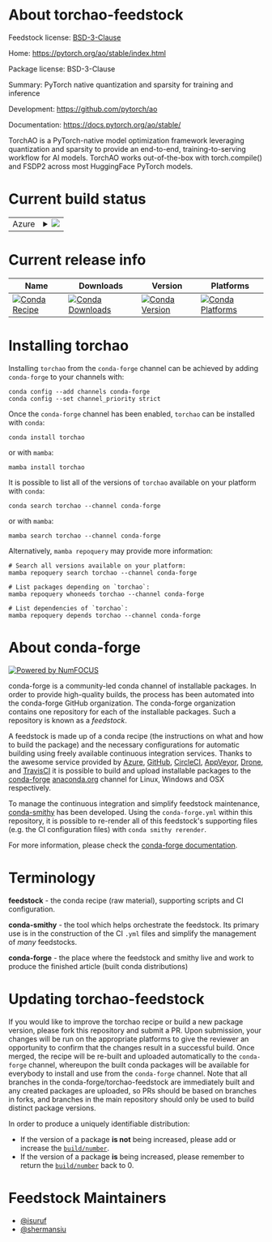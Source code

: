 About torchao-feedstock
=======================

Feedstock license: [BSD-3-Clause](https://github.com/conda-forge/torchao-feedstock/blob/main/LICENSE.txt)

Home: https://pytorch.org/ao/stable/index.html

Package license: BSD-3-Clause

Summary: PyTorch native quantization and sparsity for training and inference

Development: https://github.com/pytorch/ao

Documentation: https://docs.pytorch.org/ao/stable/

TorchAO is a PyTorch-native model optimization framework leveraging quantization
and sparsity to provide an end-to-end, training-to-serving workflow for
AI models. TorchAO works out-of-the-box with torch.compile() and FSDP2
across most HuggingFace PyTorch models.

Current build status
====================


<table>
    
  <tr>
    <td>Azure</td>
    <td>
      <details>
        <summary>
          <a href="https://dev.azure.com/conda-forge/feedstock-builds/_build/latest?definitionId=26437&branchName=main">
            <img src="https://dev.azure.com/conda-forge/feedstock-builds/_apis/build/status/torchao-feedstock?branchName=main">
          </a>
        </summary>
        <table>
          <thead><tr><th>Variant</th><th>Status</th></tr></thead>
          <tbody><tr>
              <td>linux_64_cuda_compiler_version12.9python3.10.____cpython</td>
              <td>
                <a href="https://dev.azure.com/conda-forge/feedstock-builds/_build/latest?definitionId=26437&branchName=main">
                  <img src="https://dev.azure.com/conda-forge/feedstock-builds/_apis/build/status/torchao-feedstock?branchName=main&jobName=linux&configuration=linux%20linux_64_cuda_compiler_version12.9python3.10.____cpython" alt="variant">
                </a>
              </td>
            </tr><tr>
              <td>linux_64_cuda_compiler_version12.9python3.11.____cpython</td>
              <td>
                <a href="https://dev.azure.com/conda-forge/feedstock-builds/_build/latest?definitionId=26437&branchName=main">
                  <img src="https://dev.azure.com/conda-forge/feedstock-builds/_apis/build/status/torchao-feedstock?branchName=main&jobName=linux&configuration=linux%20linux_64_cuda_compiler_version12.9python3.11.____cpython" alt="variant">
                </a>
              </td>
            </tr><tr>
              <td>linux_64_cuda_compiler_version12.9python3.12.____cpython</td>
              <td>
                <a href="https://dev.azure.com/conda-forge/feedstock-builds/_build/latest?definitionId=26437&branchName=main">
                  <img src="https://dev.azure.com/conda-forge/feedstock-builds/_apis/build/status/torchao-feedstock?branchName=main&jobName=linux&configuration=linux%20linux_64_cuda_compiler_version12.9python3.12.____cpython" alt="variant">
                </a>
              </td>
            </tr><tr>
              <td>linux_64_cuda_compiler_version12.9python3.13.____cp313</td>
              <td>
                <a href="https://dev.azure.com/conda-forge/feedstock-builds/_build/latest?definitionId=26437&branchName=main">
                  <img src="https://dev.azure.com/conda-forge/feedstock-builds/_apis/build/status/torchao-feedstock?branchName=main&jobName=linux&configuration=linux%20linux_64_cuda_compiler_version12.9python3.13.____cp313" alt="variant">
                </a>
              </td>
            </tr><tr>
              <td>linux_64_cuda_compiler_versionNonepython3.10.____cpython</td>
              <td>
                <a href="https://dev.azure.com/conda-forge/feedstock-builds/_build/latest?definitionId=26437&branchName=main">
                  <img src="https://dev.azure.com/conda-forge/feedstock-builds/_apis/build/status/torchao-feedstock?branchName=main&jobName=linux&configuration=linux%20linux_64_cuda_compiler_versionNonepython3.10.____cpython" alt="variant">
                </a>
              </td>
            </tr><tr>
              <td>linux_64_cuda_compiler_versionNonepython3.11.____cpython</td>
              <td>
                <a href="https://dev.azure.com/conda-forge/feedstock-builds/_build/latest?definitionId=26437&branchName=main">
                  <img src="https://dev.azure.com/conda-forge/feedstock-builds/_apis/build/status/torchao-feedstock?branchName=main&jobName=linux&configuration=linux%20linux_64_cuda_compiler_versionNonepython3.11.____cpython" alt="variant">
                </a>
              </td>
            </tr><tr>
              <td>linux_64_cuda_compiler_versionNonepython3.12.____cpython</td>
              <td>
                <a href="https://dev.azure.com/conda-forge/feedstock-builds/_build/latest?definitionId=26437&branchName=main">
                  <img src="https://dev.azure.com/conda-forge/feedstock-builds/_apis/build/status/torchao-feedstock?branchName=main&jobName=linux&configuration=linux%20linux_64_cuda_compiler_versionNonepython3.12.____cpython" alt="variant">
                </a>
              </td>
            </tr><tr>
              <td>linux_64_cuda_compiler_versionNonepython3.13.____cp313</td>
              <td>
                <a href="https://dev.azure.com/conda-forge/feedstock-builds/_build/latest?definitionId=26437&branchName=main">
                  <img src="https://dev.azure.com/conda-forge/feedstock-builds/_apis/build/status/torchao-feedstock?branchName=main&jobName=linux&configuration=linux%20linux_64_cuda_compiler_versionNonepython3.13.____cp313" alt="variant">
                </a>
              </td>
            </tr><tr>
              <td>osx_64_python3.10.____cpython</td>
              <td>
                <a href="https://dev.azure.com/conda-forge/feedstock-builds/_build/latest?definitionId=26437&branchName=main">
                  <img src="https://dev.azure.com/conda-forge/feedstock-builds/_apis/build/status/torchao-feedstock?branchName=main&jobName=osx&configuration=osx%20osx_64_python3.10.____cpython" alt="variant">
                </a>
              </td>
            </tr><tr>
              <td>osx_64_python3.11.____cpython</td>
              <td>
                <a href="https://dev.azure.com/conda-forge/feedstock-builds/_build/latest?definitionId=26437&branchName=main">
                  <img src="https://dev.azure.com/conda-forge/feedstock-builds/_apis/build/status/torchao-feedstock?branchName=main&jobName=osx&configuration=osx%20osx_64_python3.11.____cpython" alt="variant">
                </a>
              </td>
            </tr><tr>
              <td>osx_64_python3.12.____cpython</td>
              <td>
                <a href="https://dev.azure.com/conda-forge/feedstock-builds/_build/latest?definitionId=26437&branchName=main">
                  <img src="https://dev.azure.com/conda-forge/feedstock-builds/_apis/build/status/torchao-feedstock?branchName=main&jobName=osx&configuration=osx%20osx_64_python3.12.____cpython" alt="variant">
                </a>
              </td>
            </tr><tr>
              <td>osx_64_python3.13.____cp313</td>
              <td>
                <a href="https://dev.azure.com/conda-forge/feedstock-builds/_build/latest?definitionId=26437&branchName=main">
                  <img src="https://dev.azure.com/conda-forge/feedstock-builds/_apis/build/status/torchao-feedstock?branchName=main&jobName=osx&configuration=osx%20osx_64_python3.13.____cp313" alt="variant">
                </a>
              </td>
            </tr>
          </tbody>
        </table>
      </details>
    </td>
  </tr>
</table>

Current release info
====================

| Name | Downloads | Version | Platforms |
| --- | --- | --- | --- |
| [![Conda Recipe](https://img.shields.io/badge/recipe-torchao-green.svg)](https://anaconda.org/conda-forge/torchao) | [![Conda Downloads](https://img.shields.io/conda/dn/conda-forge/torchao.svg)](https://anaconda.org/conda-forge/torchao) | [![Conda Version](https://img.shields.io/conda/vn/conda-forge/torchao.svg)](https://anaconda.org/conda-forge/torchao) | [![Conda Platforms](https://img.shields.io/conda/pn/conda-forge/torchao.svg)](https://anaconda.org/conda-forge/torchao) |

Installing torchao
==================

Installing `torchao` from the `conda-forge` channel can be achieved by adding `conda-forge` to your channels with:

```
conda config --add channels conda-forge
conda config --set channel_priority strict
```

Once the `conda-forge` channel has been enabled, `torchao` can be installed with `conda`:

```
conda install torchao
```

or with `mamba`:

```
mamba install torchao
```

It is possible to list all of the versions of `torchao` available on your platform with `conda`:

```
conda search torchao --channel conda-forge
```

or with `mamba`:

```
mamba search torchao --channel conda-forge
```

Alternatively, `mamba repoquery` may provide more information:

```
# Search all versions available on your platform:
mamba repoquery search torchao --channel conda-forge

# List packages depending on `torchao`:
mamba repoquery whoneeds torchao --channel conda-forge

# List dependencies of `torchao`:
mamba repoquery depends torchao --channel conda-forge
```


About conda-forge
=================

[![Powered by
NumFOCUS](https://img.shields.io/badge/powered%20by-NumFOCUS-orange.svg?style=flat&colorA=E1523D&colorB=007D8A)](https://numfocus.org)

conda-forge is a community-led conda channel of installable packages.
In order to provide high-quality builds, the process has been automated into the
conda-forge GitHub organization. The conda-forge organization contains one repository
for each of the installable packages. Such a repository is known as a *feedstock*.

A feedstock is made up of a conda recipe (the instructions on what and how to build
the package) and the necessary configurations for automatic building using freely
available continuous integration services. Thanks to the awesome service provided by
[Azure](https://azure.microsoft.com/en-us/services/devops/), [GitHub](https://github.com/),
[CircleCI](https://circleci.com/), [AppVeyor](https://www.appveyor.com/),
[Drone](https://cloud.drone.io/welcome), and [TravisCI](https://travis-ci.com/)
it is possible to build and upload installable packages to the
[conda-forge](https://anaconda.org/conda-forge) [anaconda.org](https://anaconda.org/)
channel for Linux, Windows and OSX respectively.

To manage the continuous integration and simplify feedstock maintenance,
[conda-smithy](https://github.com/conda-forge/conda-smithy) has been developed.
Using the ``conda-forge.yml`` within this repository, it is possible to re-render all of
this feedstock's supporting files (e.g. the CI configuration files) with ``conda smithy rerender``.

For more information, please check the [conda-forge documentation](https://conda-forge.org/docs/).

Terminology
===========

**feedstock** - the conda recipe (raw material), supporting scripts and CI configuration.

**conda-smithy** - the tool which helps orchestrate the feedstock.
                   Its primary use is in the construction of the CI ``.yml`` files
                   and simplify the management of *many* feedstocks.

**conda-forge** - the place where the feedstock and smithy live and work to
                  produce the finished article (built conda distributions)


Updating torchao-feedstock
==========================

If you would like to improve the torchao recipe or build a new
package version, please fork this repository and submit a PR. Upon submission,
your changes will be run on the appropriate platforms to give the reviewer an
opportunity to confirm that the changes result in a successful build. Once
merged, the recipe will be re-built and uploaded automatically to the
`conda-forge` channel, whereupon the built conda packages will be available for
everybody to install and use from the `conda-forge` channel.
Note that all branches in the conda-forge/torchao-feedstock are
immediately built and any created packages are uploaded, so PRs should be based
on branches in forks, and branches in the main repository should only be used to
build distinct package versions.

In order to produce a uniquely identifiable distribution:
 * If the version of a package **is not** being increased, please add or increase
   the [``build/number``](https://docs.conda.io/projects/conda-build/en/latest/resources/define-metadata.html#build-number-and-string).
 * If the version of a package **is** being increased, please remember to return
   the [``build/number``](https://docs.conda.io/projects/conda-build/en/latest/resources/define-metadata.html#build-number-and-string)
   back to 0.

Feedstock Maintainers
=====================

* [@isuruf](https://github.com/isuruf/)
* [@shermansiu](https://github.com/shermansiu/)


<!-- dummy commit to enable rerendering -->

